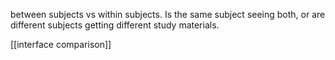 between subjects vs within subjects. Is the same subject seeing both, or are different subjects getting different study materials.

[[interface comparison]]
